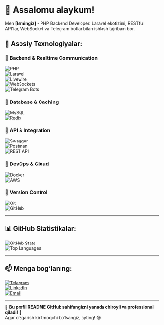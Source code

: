 # 👋 Assalomu alaykum!  
Men **[Ismingiz]** - PHP Backend Developer. Laravel ekotizimi, RESTful API'lar, WebSocket va Telegram botlar bilan ishlash tajribam bor.

## 🚀 Asosiy Texnologiyalar:
### 🔹 **Backend & Realtime Communication**  
![PHP](https://img.shields.io/badge/PHP-777BB4?style=for-the-badge&logo=php&logoColor=white)  
![Laravel](https://img.shields.io/badge/Laravel-red?style=for-the-badge&logo=laravel&logoColor=white)  
![Livewire](https://img.shields.io/badge/Livewire-blue?style=for-the-badge&logo=livewire&logoColor=white)  
![WebSockets](https://img.shields.io/badge/WebSockets-%2300f?style=for-the-badge&logo=websocket&logoColor=white)  
![Telegram Bots](https://img.shields.io/badge/Telegram%20Bots-%2326A5E4?style=for-the-badge&logo=telegram&logoColor=white)  

### 🔹 **Database & Caching**  
![MySQL](https://img.shields.io/badge/MySQL-4479A1?style=for-the-badge&logo=mysql&logoColor=white)  
![Redis](https://img.shields.io/badge/Redis-DC382D?style=for-the-badge&logo=redis&logoColor=white)  

### 🔹 **API & Integration**  
![Swagger](https://img.shields.io/badge/Swagger-green?style=for-the-badge&logo=swagger&logoColor=white)  
![Postman](https://img.shields.io/badge/Postman-orange?style=for-the-badge&logo=postman&logoColor=white)  
![REST API](https://img.shields.io/badge/REST%20API-%2300f?style=for-the-badge)  

### 🔹 **DevOps & Cloud**  
![Docker](https://img.shields.io/badge/Docker-blue?style=for-the-badge&logo=docker&logoColor=white)  
![AWS](https://img.shields.io/badge/AWS-FF9900?style=for-the-badge&logo=amazon-aws&logoColor=white)  

### 🔹 **Version Control**  
![Git](https://img.shields.io/badge/Git-F05032?style=for-the-badge&logo=git&logoColor=white)  
![GitHub](https://img.shields.io/badge/GitHub-black?style=for-the-badge&logo=github&logoColor=white)  

---

## 📊 GitHub Statistikalar:
![GitHub Stats](https://github-readme-stats.vercel.app/api?username=yourusername&show_icons=true&theme=radical)  
![Top Languages](https://github-readme-stats.vercel.app/api/top-langs/?username=yourusername&layout=compact&theme=radical)  

---

## 📫 Menga bog‘laning:  
[![Telegram](https://img.shields.io/badge/Telegram-blue?style=for-the-badge&logo=telegram&logoColor=white)](https://t.me/yourusername)  
[![LinkedIn](https://img.shields.io/badge/LinkedIn-blue?style=for-the-badge&logo=linkedin&logoColor=white)](https://linkedin.com/in/yourusername)  
[![Email](https://img.shields.io/badge/Email-D14836?style=for-the-badge&logo=gmail&logoColor=white)](mailto:your@email.com)  

---

📌 **Bu profil README GitHub sahifangizni yanada chiroyli va professional qiladi! 🚀**  
Agar o‘zgarish kiritmoqchi bo‘lsangiz, ayting! 😎  
